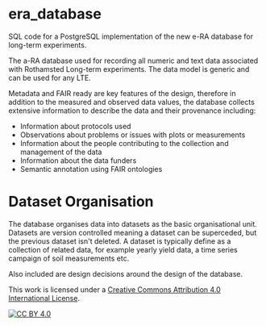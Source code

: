 # era_database
SQL code for a PostgreSQL implementation of the new e-RA database for long-term experiments.

The a-RA database used for recording all numeric and text data associated with Rothamsted Long-term experiments. The data model is generic and can be used for any LTE.

Metadata and FAIR ready are key features of the design, therefore in addition to the measured and observed data values, the database collects extensive information to describe the data and their provenance including:
- Information about protocols used
- Observations about problems or issues with plots or measurements
- Information about the people contributing to the collection and management of the data
- Information about the data funders
- Semantic annotation using FAIR ontologies

# Dataset Organisation
The database organises data into datasets as the basic organisational unit. Datasets are version controlled meaning a dataset can be superceded, but the previous dataset isn't deleted. A dataset is typically define as a collection of related data, for example yearly yield data, a time series campaign of soil measurements etc. 

Also included are design decisions around the design of the database.

This work is licensed under a
[Creative Commons Attribution 4.0 International License][cc-by].

[![CC BY 4.0][cc-by-image]][cc-by]

[cc-by]: http://creativecommons.org/licenses/by/4.0/
[cc-by-image]: https://i.creativecommons.org/l/by/4.0/88x31.png
